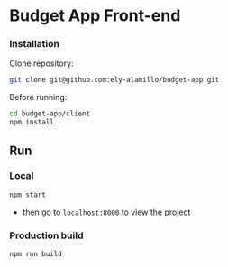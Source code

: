 # Budget App Front-end

### Installation

Clone repository:

```sh
git clone git@github.com:ely-alamillo/budget-app.git
```

Before running:

```sh
cd budget-app/client
npm install
```

## Run

### Local

```sh
npm start
```

- then go to `localhost:8000` to view the project

### Production build

```sh
npm run build
```
